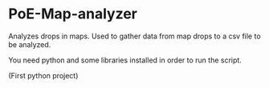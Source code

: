 # PoE-Map-analyzer
Analyzes drops in maps.
Used to gather data from map drops to a csv file to be analyzed.

You need python and some libraries installed in order to run the script.

(First python project)
